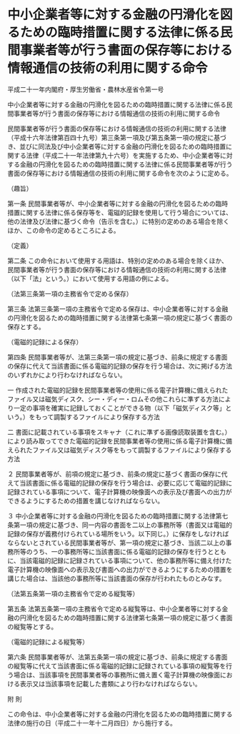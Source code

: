 # 中小企業者等に対する金融の円滑化を図るための臨時措置に関する法律に係る民間事業者等が行う書面の保存等における情報通信の技術の利用に関する命令

平成二十一年内閣府・厚生労働省・農林水産省令第一号

中小企業者等に対する金融の円滑化を図るための臨時措置に関する法律に係る民間事業者等が行う書面の保存等における情報通信の技術の利用に関する命令

民間事業者等が行う書面の保存等における情報通信の技術の利用に関する法律（平成十六年法律第百四十九号）第三条第一項及び第五条第一項の規定に基づき、並びに同法及び中小企業者等に対する金融の円滑化を図るための臨時措置に関する法律（平成二十一年法律第九十六号）を実施するため、中小企業者等に対する金融の円滑化を図るための臨時措置に関する法律に係る民間事業者等が行う書面の保存等における情報通信の技術の利用に関する命令を次のように定める。

（趣旨）

第一条 民間事業者等が、中小企業者等に対する金融の円滑化を図るための臨時措置に関する法律に係る保存等を、電磁的記録を使用して行う場合については、他の法律及び法律に基づく命令（告示を含む。）に特別の定めのある場合を除くほか、この命令の定めるところによる。

（定義）

第二条 この命令において使用する用語は、特別の定めのある場合を除くほか、民間事業者等が行う書面の保存等における情報通信の技術の利用に関する法律（以下「法」という。）において使用する用語の例による。

（法第三条第一項の主務省令で定める保存）

第三条 法第三条第一項の主務省令で定める保存は、中小企業者等に対する金融の円滑化を図るための臨時措置に関する法律第七条第一項の規定に基づく書面の保存とする。

（電磁的記録による保存）

第四条 民間事業者等が、法第三条第一項の規定に基づき、前条に規定する書面の保存に代えて当該書面に係る電磁的記録の保存を行う場合は、次に掲げる方法のいずれかにより行わなければならない。

一 作成された電磁的記録を民間事業者等の使用に係る電子計算機に備えられたファイル又は磁気ディスク、シー・ディー・ロムその他これらに準ずる方法により一定の事項を確実に記録しておくことができる物（以下「磁気ディスク等」という。）をもって調製するファイルにより保存する方法

二 書面に記載されている事項をスキャナ（これに準ずる画像読取装置を含む。）により読み取ってできた電磁的記録を民間事業者等の使用に係る電子計算機に備えられたファイル又は磁気ディスク等をもって調製するファイルにより保存する方法

２ 民間事業者等が、前項の規定に基づき、前条の規定に基づく書面の保存に代えて当該書面に係る電磁的記録の保存を行う場合は、必要に応じて電磁的記録に記録されている事項について、電子計算機の映像面への表示及び書面への出力ができるようにするための措置を講じなければならない。

３ 中小企業者等に対する金融の円滑化を図るための臨時措置に関する法律第七条第一項の規定に基づき、同一内容の書面を二以上の事務所等（書面又は電磁的記録の保存が義務付けられている場所をいう。以下同じ。）に保存をしなければならないとされている民間事業者等が、第一項の規定に基づき、当該二以上の事務所等のうち、一の事務所等に当該書面に係る電磁的記録の保存を行うとともに、当該電磁的記録に記録されている事項について、他の事務所等に備え付けた電子計算機の映像面への表示及び書面への出力ができるようにするための措置を講じた場合は、当該他の事務所等に当該書面の保存が行われたものとみなす。

（法第五条第一項の主務省令で定める縦覧等）

第五条 法第五条第一項の主務省令で定める縦覧等は、中小企業者等に対する金融の円滑化を図るための臨時措置に関する法律第七条第一項の規定に基づく書面の縦覧等とする。

（電磁的記録による縦覧等）

第六条 民間事業者等が、法第五条第一項の規定に基づき、前条に規定する書面の縦覧等に代えて当該書面に係る電磁的記録に記録されている事項の縦覧等を行う場合は、当該事項を民間事業者等の事務所に備え置く電子計算機の映像面における表示又は当該事項を記載した書類により行わなければならない。

附 則

この命令は、中小企業者等に対する金融の円滑化を図るための臨時措置に関する法律の施行の日（平成二十一年十二月四日）から施行する。
